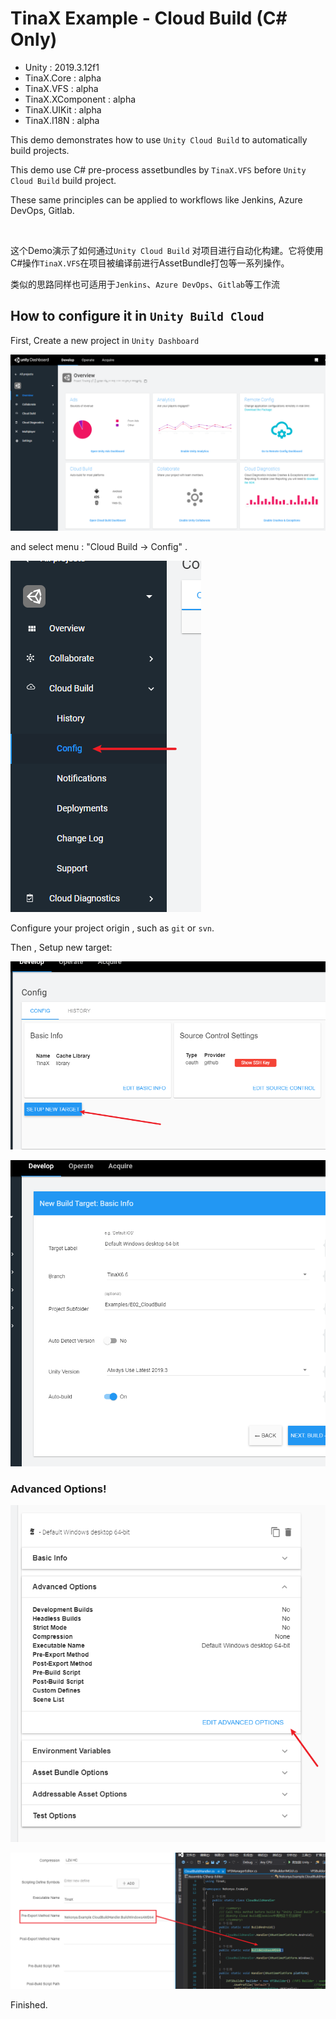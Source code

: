 # TinaX Example - Cloud Build (C# Only)

- Unity : 2019.3.12f1
- TinaX.Core : alpha
- TinaX.VFS : alpha
- TinaX.XComponent : alpha
- TinaX.UIKit : alpha
- TinaX.I18N : alpha


This demo demonstrates how to use `Unity Cloud Build` to automatically build projects.

This demo use C# pre-process assetbundles by `TinaX.VFS` before `Unity Cloud Build` build project.

These same principles can be applied to workflows like Jenkins, Azure DevOps, Gitlab.

<br>

这个Demo演示了如何通过`Unity Cloud Build` 对项目进行自动化构建。它将使用C#操作`TinaX.VFS`在项目被编译前进行AssetBundle打包等一系列操作。

类似的思路同样也可适用于`Jenkins`、`Azure DevOps`、`Gitlab`等工作流





## How to configure it in `Unity Build Cloud`

First, Create a new project in `Unity Dashboard`

![1589130153435](README.assets/1589130153435.png)

and select menu : "Cloud Build -> Config" .

![1589130197382](README.assets/1589130197382.png)

Configure your  project origin , such as `git` or `svn`. 

Then , Setup new target:

![1589130348677](README.assets/1589130348677.png)

![1589130498415](README.assets/1589130498415.png)

### Advanced Options!

![1589130542745](README.assets/1589130542745.png)

![1589130640361](README.assets/1589130640361.png)

Finished.